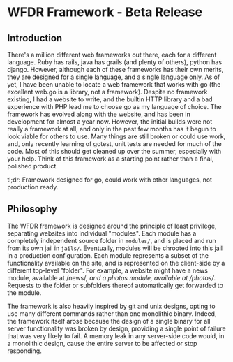 WFDR Framework - Beta Release
=============================

Introduction
------------
There's a million different web frameworks out there, each for a different language. Ruby has rails, java has grails (and plenty of others), python has django. However, although each of these frameworks has their own merits, they are designed for a single language, and a single language only. As of yet, I have been unable to locate a web framework that works with go (the excellent web.go is a library, not a framework). Despite no framework existing, I had a website to write, and the builtin HTTP library and a bad experience with PHP lead me to choose go as my language of choice. The framework has evolved along with the website, and has been in development for almost a year now. However, the initial builds were not really a framework at all, and only in the past few months has it begun to look viable for others to use. Many things are still broken or could use work, and, only recently learning of gotest, unit tests are needed for much of the code. Most of this should get cleaned up over the summer, especially with your help. Think of this framework as a starting point rather than a final, polished product.

tl;dr: Framework designed for go, could work with other languages, not production ready.

Philosophy
----------
The WFDR framework is designed around the principle of least privilege, separating websites into individual "modules". Each module has a completely independent source folder in `modules/`, and is placed and run from its own jail in `jails/`. Eventually, modules will be chrooted into this jail in a production configuration. Each module represents a subset of the functionality available on the site, and is represented on the client-side by a different top-level "folder". For example, a website might have a news module, available at /news/*, and a photos module, available at /photos/*. Requests to the folder or subfolders thereof automatically get forwarded to the module.

The framework is also heavily inspired by git and unix designs, opting to use many different commands rather than one monolithic binary. Indeed, the framework itself arose because the design of a single binary for all server functionality was broken by design, providing a single point of failure that was very likely to fail. A memory leak in any server-side code would, in a monolithic design, cause the entire server to be affected or stop responding.